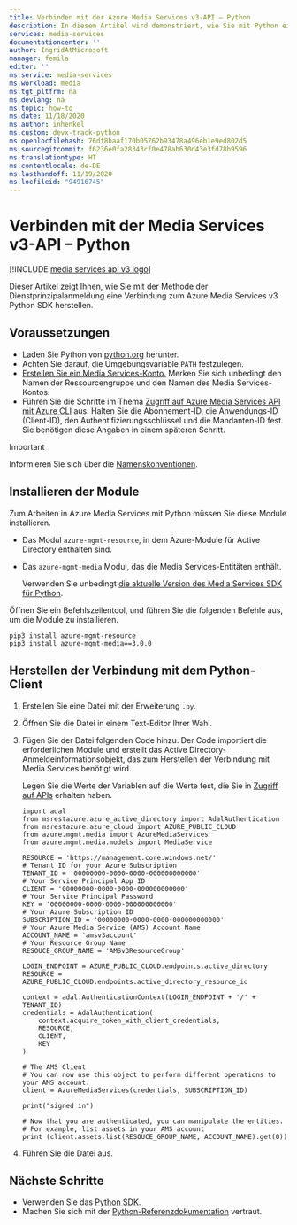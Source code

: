 ```yaml
---
title: Verbinden mit der Azure Media Services v3-API – Python
description: In diesem Artikel wird demonstriert, wie Sie mit Python eine Verbindung mit der Media Services v3-API herstellen.
services: media-services
documentationcenter: ''
author: IngridAtMicrosoft
manager: femila
editor: ''
ms.service: media-services
ms.workload: media
ms.tgt_pltfrm: na
ms.devlang: na
ms.topic: how-to
ms.date: 11/18/2020
ms.author: inhenkel
ms.custom: devx-track-python
ms.openlocfilehash: 76df8baaf170b05762b93478a496eb1e9ed802d5
ms.sourcegitcommit: f6236e0fa28343cf0e478ab630d43e3fd78b9596
ms.translationtype: HT
ms.contentlocale: de-DE
ms.lasthandoff: 11/19/2020
ms.locfileid: "94916745"
---
```

# <a name="connect-to-media-services-v3-api---python"></a>Verbinden mit der Media Services v3-API – Python

[!INCLUDE [media services api v3 logo](./includes/v3-hr.md)]

Dieser Artikel zeigt Ihnen, wie Sie mit der Methode der Dienstprinzipalanmeldung eine Verbindung zum Azure Media Services v3 Python SDK herstellen.

## <a name="prerequisites"></a>Voraussetzungen

- Laden Sie Python von [python.org](https://www.python.org/downloads/) herunter.
- Achten Sie darauf, die Umgebungsvariable `PATH` festzulegen.
- [Erstellen Sie ein Media Services-Konto.](./create-account-howto.md) Merken Sie sich unbedingt den Namen der Ressourcengruppe und den Namen des Media Services-Kontos.
- Führen Sie die Schritte im Thema [Zugriff auf Azure Media Services API mit Azure CLI](./access-api-howto.md) aus. Halten Sie die Abonnement-ID, die Anwendungs-ID (Client-ID), den Authentifizierungsschlüssel und die Mandanten-ID fest. Sie benötigen diese Angaben in einem späteren Schritt.

> [!IMPORTANT]
> Informieren Sie sich über die [Namenskonventionen](media-services-apis-overview.md#naming-conventions).

## <a name="install-the-modules"></a>Installieren der Module

Zum Arbeiten in Azure Media Services mit Python müssen Sie diese Module installieren.

* Das Modul `azure-mgmt-resource`, in dem Azure-Module für Active Directory enthalten sind.
* Das `azure-mgmt-media` Modul, das die Media Services-Entitäten enthält.

    Verwenden Sie unbedingt [die aktuelle Version des Media Services SDK für Python](https://pypi.org/project/azure-mgmt-media/).

Öffnen Sie ein Befehlszeilentool, und führen Sie die folgenden Befehle aus, um die Module zu installieren.

```
pip3 install azure-mgmt-resource
pip3 install azure-mgmt-media==3.0.0
```

## <a name="connect-to-the-python-client"></a>Herstellen der Verbindung mit dem Python-Client

1. Erstellen Sie eine Datei mit der Erweiterung `.py`.
1. Öffnen Sie die Datei in einem Text-Editor Ihrer Wahl.
1. Fügen Sie der Datei folgenden Code hinzu. Der Code importiert die erforderlichen Module und erstellt das Active Directory-Anmeldeinformationsobjekt, das zum Herstellen der Verbindung mit Media Services benötigt wird.

      Legen Sie die Werte der Variablen auf die Werte fest, die Sie in [Zugriff auf APIs](./access-api-howto.md) erhalten haben.

      ```
      import adal
      from msrestazure.azure_active_directory import AdalAuthentication
      from msrestazure.azure_cloud import AZURE_PUBLIC_CLOUD
      from azure.mgmt.media import AzureMediaServices
      from azure.mgmt.media.models import MediaService

      RESOURCE = 'https://management.core.windows.net/'
      # Tenant ID for your Azure Subscription
      TENANT_ID = '00000000-0000-0000-000000000000'
      # Your Service Principal App ID
      CLIENT = '00000000-0000-0000-000000000000'
      # Your Service Principal Password
      KEY = '00000000-0000-0000-000000000000'
      # Your Azure Subscription ID
      SUBSCRIPTION_ID = '00000000-0000-0000-000000000000'
      # Your Azure Media Service (AMS) Account Name
      ACCOUNT_NAME = 'amsv3account'
      # Your Resource Group Name
      RESOUCE_GROUP_NAME = 'AMSv3ResourceGroup'

      LOGIN_ENDPOINT = AZURE_PUBLIC_CLOUD.endpoints.active_directory
      RESOURCE = AZURE_PUBLIC_CLOUD.endpoints.active_directory_resource_id

      context = adal.AuthenticationContext(LOGIN_ENDPOINT + '/' + TENANT_ID)
      credentials = AdalAuthentication(
          context.acquire_token_with_client_credentials,
          RESOURCE,
          CLIENT,
          KEY
      )

      # The AMS Client
      # You can now use this object to perform different operations to your AMS account.
      client = AzureMediaServices(credentials, SUBSCRIPTION_ID)

      print("signed in")

      # Now that you are authenticated, you can manipulate the entities.
      # For example, list assets in your AMS account
      print (client.assets.list(RESOUCE_GROUP_NAME, ACCOUNT_NAME).get(0))
      ```

1. Führen Sie die Datei aus.

## <a name="next-steps"></a>Nächste Schritte

- Verwenden Sie das [Python SDK](https://aka.ms/ams-v3-python-sdk).
- Machen Sie sich mit der [Python-Referenzdokumentation](/python/api/overview/azure/mediaservices/management) vertraut.
